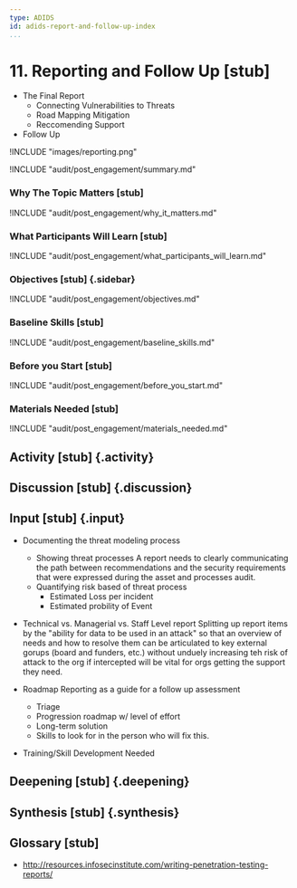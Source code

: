 ```yaml
---
type: ADIDS
id: adids-report-and-follow-up-index
...
```


# 11. Reporting and Follow Up  [stub]

  * The Final Report
    * Connecting Vulnerabilities to Threats
    * Road Mapping Mitigation
    * Reccomending Support
  * Follow Up


!INCLUDE "images/reporting.png"

!INCLUDE "audit/post_engagement/summary.md"

### Why The Topic Matters [stub]

!INCLUDE "audit/post_engagement/why_it_matters.md"

### What Participants Will Learn [stub]

!INCLUDE "audit/post_engagement/what_participants_will_learn.md"

### Objectives [stub] {.sidebar}

!INCLUDE "audit/post_engagement/objectives.md"

### Baseline Skills [stub]

!INCLUDE "audit/post_engagement/baseline_skills.md"

### Before you Start [stub]

<?trainer resources?>
!INCLUDE "audit/post_engagement/before_you_start.md"

### Materials Needed [stub]

!INCLUDE "audit/post_engagement/materials_needed.md"

## Activity [stub] {.activity}

<?The activities focus on introducing the user to the scope of this threat or section using an activity that lets them explore the concept without the tool so that they can start tool usage with an existing set of use cases in mind.?>

## Discussion [stub] {.discussion}

<?SAFETAG specific: For Audit discussions the auditor will provide scenerios that allow a trainee to explore ways they would use/focus a auditing technique with the identified risks in the case study provided.?>

## Input [stub] {.input}

<?This is usually the lecture part of the session. The trainer presents on issues, sub-topics and more advanced concepts related to focus of the session.?>

  * Documenting the threat modeling process
    * Showing threat processes
	A report needs to clearly communicating the path between recommendations and the security requirements that were expressed during the asset and processes audit.
	* Quantifying risk based of threat process
	  * Estimated Loss per incident
	  * Estimated probility of Event
  * Technical vs. Managerial vs. Staff Level report
  Splitting up report items by the "ability for data to be used in an attack" so that an overview of needs and how to resolve them can be articulated to key external gorups (board and funders, etc.) without unduely increasing teh risk of attack to the org if intercepted will be vital for orgs getting the support they need.

  * Roadmap
  Reporting as a guide for a follow up assessment
    * Triage
	* Progression roadmap w/ level of effort
	* Long-term solution
	* Skills to look for in the person who will fix this.
  * Training/Skill Development Needed

## Deepening [stub] {.deepening}

<?This is the the hands-on segment of a session. The deepening will consist of a live experiment with a tool using existing data that has been already parsed, unparsed data, and an oppourtunity to capture live data from a static target and the housing training organization using the tool.?>

## Synthesis [stub] {.synthesis}

<?A good training habit is to always summarize the session. Talk about what happened in the session, some of the results of the discussion, what issues were discussed, what solutions were made, and give some more time for participants to ask more questions before the session is closed.?>


## Glossary [stub]

  * http://resources.infosecinstitute.com/writing-penetration-testing-reports/
